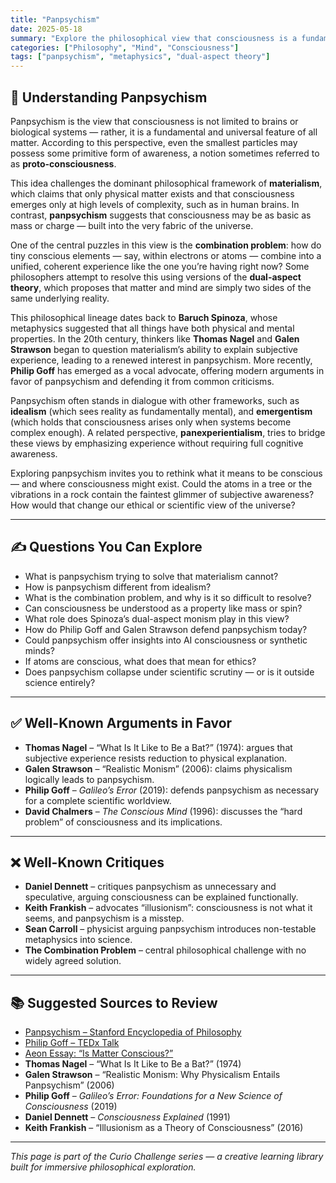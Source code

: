 ```yaml
---
title: "Panpsychism"
date: 2025-05-18
summary: "Explore the philosophical view that consciousness is a fundamental property of all matter."
categories: ["Philosophy", "Mind", "Consciousness"]
tags: ["panpsychism", "metaphysics", "dual-aspect theory"]
---
```


## 🧠 Understanding Panpsychism

Panpsychism is the view that consciousness is not limited to brains or biological systems — rather, it is a fundamental and universal feature of all matter. According to this perspective, even the smallest particles may possess some primitive form of awareness, a notion sometimes referred to as **proto-consciousness**.

This idea challenges the dominant philosophical framework of **materialism**, which claims that only physical matter exists and that consciousness emerges only at high levels of complexity, such as in human brains. In contrast, **panpsychism** suggests that consciousness may be as basic as mass or charge — built into the very fabric of the universe.

One of the central puzzles in this view is the **combination problem**: how do tiny conscious elements — say, within electrons or atoms — combine into a unified, coherent experience like the one you’re having right now? Some philosophers attempt to resolve this using versions of the **dual-aspect theory**, which proposes that matter and mind are simply two sides of the same underlying reality.

This philosophical lineage dates back to **Baruch Spinoza**, whose metaphysics suggested that all things have both physical and mental properties. In the 20th century, thinkers like **Thomas Nagel** and **Galen Strawson** began to question materialism’s ability to explain subjective experience, leading to a renewed interest in panpsychism. More recently, **Philip Goff** has emerged as a vocal advocate, offering modern arguments in favor of panpsychism and defending it from common criticisms.

Panpsychism often stands in dialogue with other frameworks, such as **idealism** (which sees reality as fundamentally mental), and **emergentism** (which holds that consciousness arises only when systems become complex enough). A related perspective, **panexperientialism**, tries to bridge these views by emphasizing experience without requiring full cognitive awareness.

Exploring panpsychism invites you to rethink what it means to be conscious — and where consciousness might exist. Could the atoms in a tree or the vibrations in a rock contain the faintest glimmer of subjective awareness? How would that change our ethical or scientific view of the universe?

---

## ✍️ Questions You Can Explore

- What is panpsychism trying to solve that materialism cannot?
- How is panpsychism different from idealism?
- What is the combination problem, and why is it so difficult to resolve?
- Can consciousness be understood as a property like mass or spin?
- What role does Spinoza’s dual-aspect monism play in this view?
- How do Philip Goff and Galen Strawson defend panpsychism today?
- Could panpsychism offer insights into AI consciousness or synthetic minds?
- If atoms are conscious, what does that mean for ethics?
- Does panpsychism collapse under scientific scrutiny — or is it outside science entirely?

---

## ✅ Well-Known Arguments in Favor

- **Thomas Nagel** – “What Is It Like to Be a Bat?” (1974): argues that subjective experience resists reduction to physical explanation.
- **Galen Strawson** – “Realistic Monism” (2006): claims physicalism logically leads to panpsychism.
- **Philip Goff** – *Galileo’s Error* (2019): defends panpsychism as necessary for a complete scientific worldview.
- **David Chalmers** – *The Conscious Mind* (1996): discusses the “hard problem” of consciousness and its implications.

---

## ❌ Well-Known Critiques

- **Daniel Dennett** – critiques panpsychism as unnecessary and speculative, arguing consciousness can be explained functionally.
- **Keith Frankish** – advocates “illusionism”: consciousness is not what it seems, and panpsychism is a misstep.
- **Sean Carroll** – physicist arguing panpsychism introduces non-testable metaphysics into science.
- **The Combination Problem** – central philosophical challenge with no widely agreed solution.

---

## 📚 Suggested Sources to Review

- [Panpsychism – Stanford Encyclopedia of Philosophy](https://plato.stanford.edu/entries/panpsychism/)
- [Philip Goff – TEDx Talk](https://www.youtube.com/watch?v=4BY1KQEBG7Y)
- [Aeon Essay: “Is Matter Conscious?”](https://aeon.co/essays/is-matter-conscious-why-the-idea-isnt-as-crazy-as-it-sounds)
- **Thomas Nagel** – “What Is It Like to Be a Bat?” (1974)
- **Galen Strawson** – “Realistic Monism: Why Physicalism Entails Panpsychism” (2006)
- **Philip Goff** – *Galileo’s Error: Foundations for a New Science of Consciousness* (2019)
- **Daniel Dennett** – *Consciousness Explained* (1991)
- **Keith Frankish** – “Illusionism as a Theory of Consciousness” (2016)

---

*This page is part of the Curio Challenge series — a creative learning library built for immersive philosophical exploration.*
